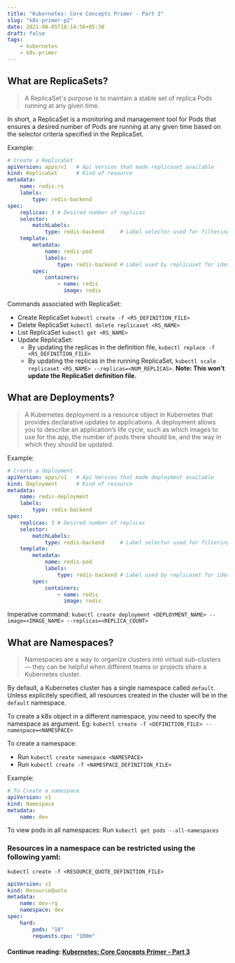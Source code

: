 ```yaml
---
title: "Kubernetes: Core Concepts Primer - Part 2"
slug: "k8s-primer-p2"
date: 2021-08-05T18:14:56+05:30
draft: false
tags: 
    - kubernetes
    - k8s-primer
---
```

## What are ReplicaSets?
> A ReplicaSet's purpose is to maintain a stable set of replica Pods running at any given time.

In short, a ReplicaSet is a monitoring and management tool for Pods that ensures a desired number of Pods are running at any given time based on the selector criteria specified in the ReplicaSet. 

Example:
```yaml
# Create a ReplicaSet
apiVersion: apps/v1   # Api Version that made replicaset available
kind: ReplicaSet      # Kind of resource
metadata:
    name: redis-rs
    labels:
        type: redis-backend
spec:
    replicas: 3 # Desired number of replicas
    selector:
        matchLabels:
            type: redis-backend     # Label selector used for filtering pods
    template:
        metadata:
            name: redis-pod
            labels:
                type: redis-backend # Label used by replicaset for identifying pods
        spec:
            containers:
                - name: redis
                  image: redis
```

Commands associated with ReplicaSet:
- Create ReplicaSet `kubectl create -f <RS_DEFINITION_FILE>`
- Delete ReplicaSet `kubectl delete replicaset <RS_NAME>`
- List ReplicaSet `kubectl get <RS_NAME>`
- Update ReplicaSet:
    - By updating the replicas in the definition file, `kubectl replace -f <RS_DEFINITION_FILE>`
    - By updating the replicas in the running ReplicaSet, `kubectl scale replicaset <RS_NAME> --replicas=<NUM_REPLICAS>`. **Note: This won't update the ReplicaSet definition file.**


## What are Deployments?
> A Kubernetes deployment is a resource object in Kubernetes that provides declarative updates to applications. A deployment allows you to describe an application’s life cycle, such as which images to use for the app, the number of pods there should be, and the way in which they should be updated. 

Example:
```yaml
# Create a deployment
apiVersion: apps/v1   # Api Version that made deployment available
kind: Deployment      # Kind of resource
metadata:
    name: redis-deployment
    labels:
        type: redis-backend
spec:
    replicas: 3 # Desired number of replicas
    selector:
        matchLabels:
            type: redis-backend     # Label selector used for filtering pods
    template:
        metadata:
            name: redis-pod
            labels:
                type: redis-backend # Label used by replicaset for identifying pods
        spec:
            containers:
                - name: redis
                  image: redis
```

Imperative command: `kubectl create deployment <DEPLOYMENT_NAME> --image=<IMAGE_NAME> --replicas=<REPLICA_COUNT>`


## What are Namespaces?
> Namespaces are a way to organize clusters into virtual sub-clusters — they can be helpful when different teams or projects share a Kubernetes cluster.

By default, a Kubernetes cluster has a single namespace called `default`. Unless explicitely specified, all resources created in the cluster will be in the `default` namespace. 

To create a k8s object in a different namespace, you need to specify the namespace as argument. Eg: `kubectl create -f <DEFINITION_FILE> --namespace=<NAMESPACE>`

To create a namespace: 
- Run `kubectl create namespace <NAMESPACE>`
- Run `kubectl create -f <NAMESPACE_DEFINITION_FILE>`

Example:
```yaml
# To Create a namespace
apiVersion: v1
kind: Namespace
metadata:
    name: dev
```

To view pods in all namespaces: Run `kubectl get pods --all-namespaces`

### Resources in a namespace can be restricted using the following yaml:
`kubectl create -f <RESOURCE_QUOTE_DEFINITION_FILE>`
```yaml
apiVersion: v1
kind: ResourceQuota
metadata:
    name: dev-rq
    namespace: dev
spec:
    hard:
        pods: "10"
        requests.cpu: "100m"
```

#### **Continue reading**: [Kubernetes: Core Concepts Primer - Part 3](../k8s-primer-p3/)